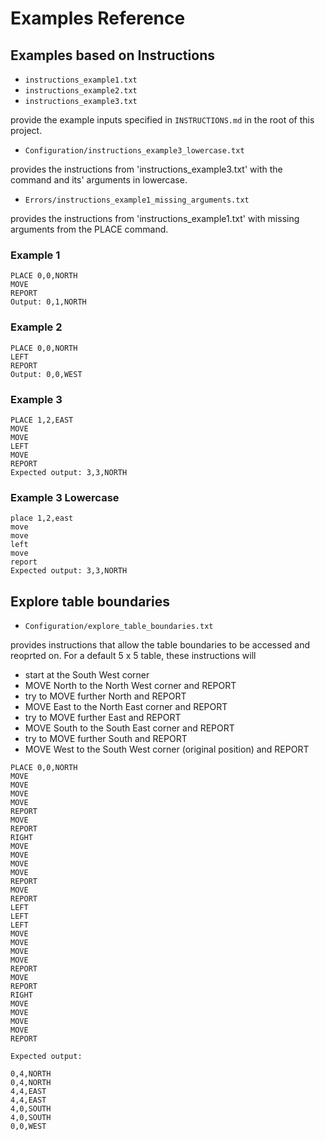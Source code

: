 # Examples Reference

## Examples based on Instructions

- `instructions_example1.txt`
- `instructions_example2.txt`
- `instructions_example3.txt`

provide the example inputs specified in `INSTRUCTIONS.md` in the root of this project.

- `Configuration/instructions_example3_lowercase.txt`

provides the instructions from 'instructions_example3.txt' with the command and its' arguments in lowercase. 

- `Errors/instructions_example1_missing_arguments.txt`

provides the instructions from 'instructions_example1.txt' with missing arguments from the PLACE command. 


### Example 1

```plain
PLACE 0,0,NORTH
MOVE
REPORT
Output: 0,1,NORTH
```

### Example 2

```plain
PLACE 0,0,NORTH
LEFT
REPORT
Output: 0,0,WEST
```

### Example 3

```plain
PLACE 1,2,EAST
MOVE
MOVE
LEFT
MOVE
REPORT
Expected output: 3,3,NORTH
```

### Example 3 Lowercase

```plain
place 1,2,east
move
move
left
move
report
Expected output: 3,3,NORTH
```

## Explore table boundaries

- `Configuration/explore_table_boundaries.txt`

provides instructions that allow the table boundaries to be accessed and reoprted on. For a default 5 x 5 table, these instructions will

- start at the South West corner
- MOVE North to the North West corner and REPORT
- try to MOVE further North and REPORT
- MOVE East to the North East corner and REPORT
- try to MOVE further East and REPORT
- MOVE South to the South East corner and REPORT
- try to MOVE further South and REPORT
- MOVE West to the South West corner (original position) and REPORT

```plain
PLACE 0,0,NORTH
MOVE
MOVE
MOVE
MOVE
REPORT
MOVE
REPORT
RIGHT
MOVE
MOVE
MOVE
MOVE
REPORT
MOVE
REPORT
LEFT
LEFT
LEFT
MOVE
MOVE
MOVE
MOVE
REPORT
MOVE
REPORT
RIGHT
MOVE
MOVE
MOVE
MOVE
REPORT

Expected output:

0,4,NORTH
0,4,NORTH
4,4,EAST
4,4,EAST
4,0,SOUTH
4,0,SOUTH
0,0,WEST
```
